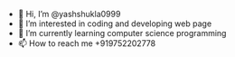 - 👋 Hi, I’m @yashshukla0999
- 👀 I’m interested in coding and developing web page
- 🌱 I’m currently learning computer science programming
-  📫 How to reach me +919752202778

<!---
yashshukla0999/yashshukla0999 is a ✨ special ✨ repository because its `README.md` (this file) appears on your GitHub profile.
You can click the Preview link to take a look at your changes.
--->
